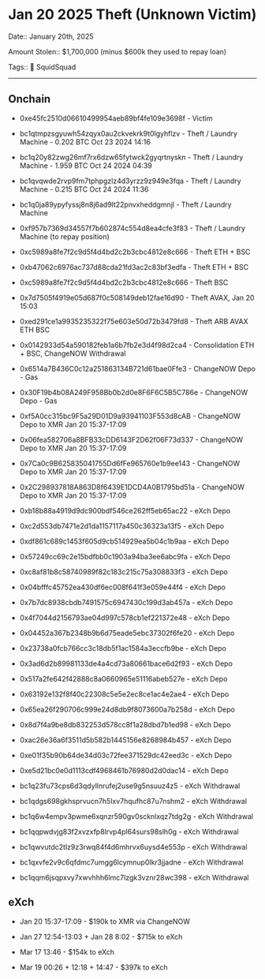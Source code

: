 # Jan 20 2025 Theft (Unknown Victim)

Date:: January 20th, 2025

Amount Stolen:: $1,700,000 (minus $600k they used to repay loan)

Tags:: 🔑 SquidSquad

---

## Onchain



- 0xe45fc2510d06610499954aeb89bf4fe109e3698f - Victim

- bc1qtmpzsgyuwh54zqyx0au2ckvekrk9t0lgyhflzv - Theft / Laundry Machine - 0.202 BTC Oct 23 2024 14:16
- bc1q20y82zwg26mf7rx6dzw65fytwck2gyqrtnyskn - Theft / Laundry Machine - 1.959 BTC Oct 24 2024 04:39
- bc1qvqwde2rvp9fm7tphpgzlz4d3yrzz9z949e3fqa - Theft / Laundry Machine - 0.215 BTC Oct 24 2024 11:36
- bc1q0ja89ypyfyssj8n8j6ad9lt22pnvxheddgmnjl - Theft / Laundry Machine
- 0xf957b7369d34557f7b602874c554d8ea4cfe3f83 - Theft / Laundry Machine (to repay position)

- 0xc5989a8fe7f2c9d5f4d4bd2c2b3cbc4812e8c666 - Theft ETH + BSC
- 0xb47062c6976ac737d88cda21fd3ac2c83bf3edfa - Theft ETH + BSC
- 0xc5989a8fe7f2c9d5f4d4bd2c2b3cbc4812e8c666 - Theft BSC
- 0x7d7505f4919e05d687f0c508149deb12fae16d90 - Theft AVAX, Jan 20 15:03
- 0xed291ce1a9935235322f75e603e50d72b3479fd8 - Theft ARB AVAX ETH BSC

- 0x0142933d54a590182feb1a6b7fb2e3d4f98d2ca4 - Consolidation ETH + BSC, ChangeNOW Withdrawal

- 0x6514a7B436C0c12a251863134B721d61bae0Ffe3 - ChangeNOW Depo - Gas
- 0x30F19b4b08A249F958Bb0b2d0e8F6F6C5B5C786e - ChangeNOW Depo - Gas

- 0xf5A0cc315bc9F5a29D01D9a93941103F553d8cAB - ChangeNOW Depo to XMR Jan 20 15:37-17:09
- 0x06fea582706a8BFB33cDD6143F2D62f06F73d337 - ChangeNOW Depo to XMR Jan 20 15:37-17:09
- 0x7Ca0c9B625835041755Dd6fFe965760e1b9ee143 - ChangeNOW Depo to XMR Jan 20 15:37-17:09
- 0x2C298937818A863D8f6439E1DCD4A0B1795bd51a - ChangeNOW Depo to XMR Jan 20 15:37-17:09

- 0xb18b88a4919d9dc900bdf546ce262ff5eb65ac22 - eXch Depo
- 0xc2d553db7471e2d1da1157117a450c36323a13f5 - eXch Depo
- 0xdf861c689c1453f605d9cb514929ea5b04c1b9aa - eXch Depo
- 0x57249cc69c2e15bdfbb0c1903a94ba3ee6abc9fa - eXch Depo
- 0xc8af81b8c58740989f82c183c215c75a308833f3 - eXch Depo
- 0x04bfffc45752ea430df6ec008f641f3e059e44f4 - eXch Depo
- 0x7b7dc8938cbdb7491575c6947430c199d3ab457a - eXch Depo
- 0x4f7044d2156793ae04d997c578cb1ef221372e48 - eXch Depo
- 0x04452a367b2348b9b6d75eade5ebc37302f6fe20 - eXch Depo
- 0x23738a0fcb766cc3c18db5f1ac1584a3eccfb9be - eXch Depo
- 0x3ad6d2b89981133de4a4cd73a80661bace6d2f93 - eXch Depo
- 0x517a2fe642f42888c8a0660965e51116abeb527e - eXch Depo
- 0x63192e132f8f40c22308c5e5e2ec8ce1ac4e2ae4 - eXch Depo
- 0x65ea26f290706c999e24d8db9f8073600a7b258d - eXch Depo
- 0x8d7f4a9be8db832253d578cc8f1a28dbd7b1ed98 - eXch Depo
- 0xac26e36a6f3511d5b582b1445156e8268984b457 - eXch Depo
- 0xe01f35b90b64de34d03c72fee371529dc42eed3c - eXch Depo
- 0xe5d21bc0e0d1113cdf4968461b76980d2d0dac14 - eXch Depo

- bc1q23fu73cps6d3qdyllnrufej2use9g5nsuuz4z5 - eXch Withdrawal
- bc1qdgs698gkhsprvucn7h5lxv7hqufhc87u7nshm2 - eXch Withdrawal
- bc1q6w4empv3pwme6xqnzr590gv0scknlxqz7tdg2g - eXch Withdrawal
- bc1qqpwdvjg83f2xvzxfp8lrvp4pl64surs98slh0g - eXch Withdrawal
- bc1qwvutdc2tlz9z3rwq84f4d6mhrvx6uysd4e553p - eXch Withdrawal
- bc1qxvfe2v9c6qfdmc7umgg6lcymnup0lkr3jjadne - eXch Withdrawal
- bc1qqm6jsqpxvy7xwvhhh6lmc7lzgk3vznr28wc398 - eXch Withdrawal



## eXch

- Jan 20 15:37-17:09 - $190k to XMR via ChangeNOW

- Jan 27 12:54-13:03 + Jan 28 8:02 - $715k to eXch

- Mar 17 13:46 - $154k to eXch 

- Mar 19 00:26 + 12:18 + 14:47 - $397k to eXch 

